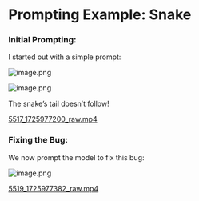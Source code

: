 # Prompting Example: Snake

### Initial Prompting:

I started out with a simple prompt:

![image.png](RDFZ%20AI%20Elective%20HQ/Class%201%20A%20Gentle%20Intro%20to%20AI/Prompting%20Example%20Snake/image.png)

![image.png](RDFZ%20AI%20Elective%20HQ/Class%201%20A%20Gentle%20Intro%20to%20AI/Prompting%20Example%20Snake/image%201.png)

The snake’s tail doesn’t follow!

[5517_1725977200_raw.mp4](5517_1725977200_raw.mp4)

### Fixing the Bug:

We now prompt the model to fix this bug:

![image.png](RDFZ%20AI%20Elective%20HQ/Class%201%20A%20Gentle%20Intro%20to%20AI/Prompting%20Example%20Snake/image%202.png)

[5519_1725977382_raw.mp4](5519_1725977382_raw.mp4)